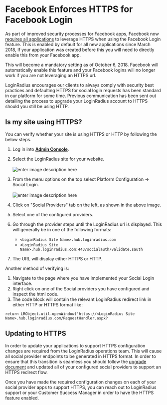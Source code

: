 # Facebook Enforces HTTPS for Facebook Login

As part of improved security processes for Facebook apps, Facebook now [requires all applications](https://developers.facebook.com/blog/post/2018/06/08/enforce-https-facebook-login/) to leverage HTTPS when using the Facebook Login feature. This is enabled by default for all new applications since March 2018, If your application was created before this you will need to directly enable this from your Facebook app. 

This will become a mandatory setting as of October 6, 2018. Facebook will automatically enable this feature and your Facebook logins will no longer work if you are not leveraging an HTTPS url. 

LoginRadius encourages our clients to always comply with security best practices and defaulting HTTPS for social login requests has been standard in our platform for some time. Previous communication has been sent out detailing the process to upgrade your LoginRadius account to HTTPS should you still be using HTTP. 

## Is my site using HTTPS?

You can verify whether your site is using HTTPS or HTTP by following the below steps. 

1. Log in into [**Admin Console**](https://adminconsole.loginradius.com/).
2. Select the LoginRadius site for your website.
<br><br>![enter image description here](https://apidocs.lrcontent.com/images/fb1_223095eb82ba3c3a289.32636294.png "enter image title here")
3. From the menu options on the top select Platform Configuration → Social Login.
<br><br>![enter image description here](https://apidocs.lrcontent.com/images/fb2_180695eb82bdff02166.95857150.png  "enter image title here")

4. Click on "Social Providers" tab on the left, as shown in the above image.

5. Select one of the configured providers.
6. Go through the provider steps until the LoginRadius url is displayed. This will generally be in one of the following formats: 
    - `<LoginRadius Site Name>.hub.loginradius.com`
    - `<LoginRadius Site Name>.hub.loginradius.com:443/socialauth/validate.sauth`
7. The URL will display either HTTPS or HTTP. 

Another method of verifying is: 

1. Navigate to the page where you have implemented your Social Login interface. 
2. Right click on one of the Social providers you have configured and inspect the html code. 
3. The code block will contain the relevant LoginRadius redirect link in either HTTP or HTTPS format like: 
```
return LRObject.util.openWindow('https://<LoginRadius Site Name>.hub.loginradius.com/RequestHandler.aspx?
```

## Updating to HTTPS

In order to update your applications to support HTTPS configuration changes are required from the LoginRadius operations team. This will cause all social provider endpoints to be generated in HTTPS format. In order to ensure that this transition is seamless you should follow the [upgrade document](/api/v2/admin-console/social-provider/configure-social-apps) and updated all of your configured social providers to support an HTTPS redirect flow. 

Once you have made the required configuration changes on each of your social provider apps to support HTTPS, you can reach out to LoginRadius support or your Customer Success Manager in order to have the HTTPS feature enabled. 